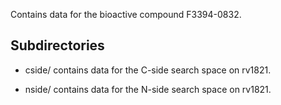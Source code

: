 Contains data for the bioactive compound F3394-0832.

## Subdirectories

- cside/ contains data for the C-side search space on rv1821.

- nside/ contains data for the N-side search space on rv1821.

